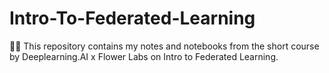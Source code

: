 # Intro-To-Federated-Learning
🏫📝 This repository contains my notes and notebooks from the short course by Deeplearning.AI x Flower Labs on Intro to Federated Learning.
